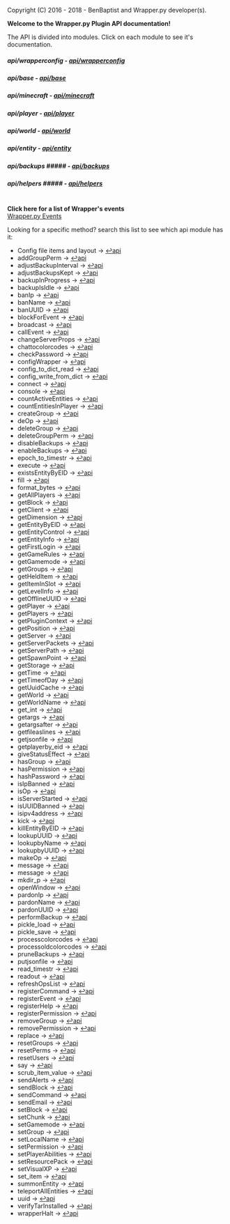 Copyright (C) 2016 - 2018 - BenBaptist and Wrapper.py developer(s).

**Welcome to the Wrapper.py Plugin API documentation!**

The API is divided into modules.  Click on each module to see it's documentation.

 ##### api/wrapperconfig - [api/wrapperconfig](/documentation/wrapperconfig.rst)

 ##### api/base - [api/base](/documentation/base.rst)

 ##### api/minecraft - [api/minecraft](/documentation/minecraft.rst)

 ##### api/player - [api/player](/documentation/player.rst)

 ##### api/world - [api/world](/documentation/world.rst)

 ##### api/entity - [api/entity](/documentation/entity.rst)

 ##### api/backups ##### - [api/backups](/documentation/backups.rst)

 ##### api/helpers ##### - [api/helpers](/documentation/helpers.rst)

<br>**Click here for a list of Wrapper's events**<br>[Wrapper.py Events](/documentation/events.rst)<br>


Looking for a specific method?  search this list to see which api module has it:

-  Config file items and layout
 -> [↩api](#####api/wrapperconfig)
-  addGroupPerm -> [↩api](#####api/base)
-  adjustBackupInterval -> [↩api](#####apibackups)
-  adjustBackupsKept -> [↩api](#####api/backups)
-  backupInProgress -> [↩api](#####api/backups)
-  backupIsIdle -> [↩api](#####api/backups)
-  banIp -> [↩api](#####api/minecraft)
-  banName -> [↩api](#####api/minecraft)
-  banUUID -> [↩api](#####api/minecraft)
-  blockForEvent -> [↩api](#####api/base)
-  broadcast -> [↩api](#####api/minecraft)
-  callEvent -> [↩api](#####api/base)
-  changeServerProps -> [↩api](#####api/minecraft)
-  chattocolorcodes -> [↩api](#####api/helpers)
-  checkPassword -> [↩api](#####api/base)
-  configWrapper -> [↩api](#####api/minecraft)
-  config_to_dict_read -> [↩api](#####api/helpers)
-  config_write_from_dict -> [↩api](#####api/helpers)
-  connect -> [↩api](#####api/player)
-  console -> [↩api](#####api/minecraft)
-  countActiveEntities -> [↩api](#####api/entity)
-  countEntitiesInPlayer -> [↩api](#####api/entity)
-  createGroup -> [↩api](#####api/base)
-  deOp -> [↩api](#####api/minecraft)
-  deleteGroup -> [↩api](#####api/base)
-  deleteGroupPerm -> [↩api](#####api/base)
-  disableBackups -> [↩api](#####api/backups)
-  enableBackups -> [↩api](#####api/backups)
-  epoch_to_timestr -> [↩api](#####api/helpers)
-  execute -> [↩api](#####api/player)
-  existsEntityByEID -> [↩api](#####api/entity)
-  fill -> [↩api](#####api/world)
-  format_bytes -> [↩api](#####api/helpers)
-  getAllPlayers -> [↩api](#####api/minecraft)
-  getBlock -> [↩api](#####api/world)
-  getClient -> [↩api](#####api/player)
-  getDimension -> [↩api](#####api/player)
-  getEntityByEID -> [↩api](#####api/entity)
-  getEntityControl -> [↩api](#####api/minecraft)
-  getEntityInfo -> [↩api](#####api/entity)
-  getFirstLogin -> [↩api](#####api/player)
-  getGameRules -> [↩api](#####api/minecraft)
-  getGamemode -> [↩api](#####api/player)
-  getGroups -> [↩api](#####api/player)
-  getHeldItem -> [↩api](#####api/player)
-  getItemInSlot -> [↩api](#####api/player)
-  getLevelInfo -> [↩api](#####api/minecraft)
-  getOfflineUUID -> [↩api](#####api/minecraft)
-  getPlayer -> [↩api](#####api/minecraft)
-  getPlayers -> [↩api](#####api/minecraft)
-  getPluginContext -> [↩api](#####api/base)
-  getPosition -> [↩api](#####api/player)
-  getServer -> [↩api](#####api/minecraft)
-  getServerPackets -> [↩api](#####api/minecraft)
-  getServerPath -> [↩api](#####api/minecraft)
-  getSpawnPoint -> [↩api](#####api/minecraft)
-  getStorage -> [↩api](#####api/base)
-  getTime -> [↩api](#####api/minecraft)
-  getTimeofDay -> [↩api](#####api/minecraft)
-  getUuidCache -> [↩api](#####api/minecraft)
-  getWorld -> [↩api](#####api/minecraft)
-  getWorldName -> [↩api](#####api/minecraft)
-  get_int -> [↩api](#####api/helpers)
-  getargs -> [↩api](#####api/helpers)
-  getargsafter -> [↩api](#####api/helpers)
-  getfileaslines -> [↩api](#####api/helpers)
-  getjsonfile -> [↩api](#####api/helpers)
-  getplayerby_eid -> [↩api](#####api/minecraft)
-  giveStatusEffect -> [↩api](#####api/minecraft)
-  hasGroup -> [↩api](#####api/player)
-  hasPermission -> [↩api](#####api/player)
-  hashPassword -> [↩api](#####api/base)
-  isIpBanned -> [↩api](#####api/minecraft)
-  isOp -> [↩api](#####api/player)
-  isServerStarted -> [↩api](#####api/minecraft)
-  isUUIDBanned -> [↩api](#####api/minecraft)
-  isipv4address -> [↩api](#####api/helpers)
-  kick -> [↩api](#####api/player)
-  killEntityByEID -> [↩api](#####api/entity)
-  lookupUUID -> [↩api](#####api/minecraft)
-  lookupbyName -> [↩api](#####api/minecraft)
-  lookupbyUUID -> [↩api](#####api/minecraft)
-  makeOp -> [↩api](#####api/minecraft)
-  message -> [↩api](#####api/minecraft)
-  message -> [↩api](#####api/player)
-  mkdir_p -> [↩api](#####api/helpers)
-  openWindow -> [↩api](#####api/player)
-  pardonIp -> [↩api](#####api/minecraft)
-  pardonName -> [↩api](#####api/minecraft)
-  pardonUUID -> [↩api](#####api/minecraft)
-  performBackup -> [↩api](#####api/backups)
-  pickle_load -> [↩api](#####api/helpers)
-  pickle_save -> [↩api](#####api/helpers)
-  processcolorcodes -> [↩api](#####api/helpers)
-  processoldcolorcodes -> [↩api](#####api/helpers)
-  pruneBackups -> [↩api](#####api/backups)
-  putjsonfile -> [↩api](#####api/helpers)
-  read_timestr -> [↩api](#####api/helpers)
-  readout -> [↩api](#####api/helpers)
-  refreshOpsList -> [↩api](#####api/minecraft)
-  registerCommand -> [↩api](#####api/base)
-  registerEvent -> [↩api](#####api/base)
-  registerHelp -> [↩api](#####api/base)
-  registerPermission -> [↩api](#####api/base)
-  removeGroup -> [↩api](#####api/player)
-  removePermission -> [↩api](#####api/player)
-  replace -> [↩api](#####api/world)
-  resetGroups -> [↩api](#####api/base)
-  resetPerms -> [↩api](#####api/player)
-  resetUsers -> [↩api](#####api/base)
-  say -> [↩api](#####api/player)
-  scrub_item_value -> [↩api](#####api/helpers)
-  sendAlerts -> [↩api](#####api/base)
-  sendBlock -> [↩api](#####api/player)
-  sendCommand -> [↩api](#####api/player)
-  sendEmail -> [↩api](#####api/base)
-  setBlock -> [↩api](#####api/minecraft)
-  setChunk -> [↩api](#####api/world)
-  setGamemode -> [↩api](#####api/player)
-  setGroup -> [↩api](#####api/player)
-  setLocalName -> [↩api](#####api/minecraft)
-  setPermission -> [↩api](#####api/player)
-  setPlayerAbilities -> [↩api](#####api/player)
-  setResourcePack -> [↩api](#####api/player)
-  setVisualXP -> [↩api](#####api/player)
-  set_item -> [↩api](#####api/helpers)
-  summonEntity -> [↩api](#####api/minecraft)
-  teleportAllEntities -> [↩api](#####api/minecraft)
-  uuid -> [↩api](#####api/player)
-  verifyTarInstalled -> [↩api](#####api/backups)
-  wrapperHalt -> [↩api](#####api/base)
